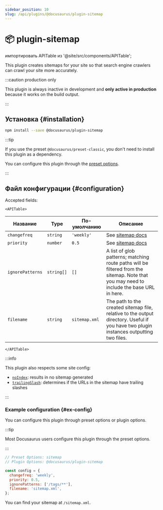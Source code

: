 ```yaml
---
sidebar_position: 10
slug: /api/plugins/@docusaurus/plugin-sitemap
---
```


# 📦 plugin-sitemap

импортировать APITable из '@site/src/components/APITable';

This plugin creates sitemaps for your site so that search engine crawlers can crawl your site more accurately.

:::caution production only

This plugin is always inactive in development and **only active in production** because it works on the build output.

:::

## Установка {#installation}

```bash npm2yarn
npm install --save @docusaurus/plugin-sitemap
```

:::tip

If you use the preset `@docusaurus/preset-classic`, you don't need to install this plugin as a dependency.

You can configure this plugin through the [preset options](#ex-config-preset).

:::

## Файл конфигурации {#configuration}

Accepted fields:

```mdx-code-block
<APITable>
```

| Название         | Type       | По-умолчанию  | Описание                                                                                                                                 |
| ---------------- | ---------- | ------------- | ---------------------------------------------------------------------------------------------------------------------------------------- |
| `changefreq`     | `string`   | `'weekly'`    | See [sitemap docs](https://www.sitemaps.org/protocol.html#xmlTagDefinitions)                                                             |
| `priority`       | `number`   | `0.5`         | See [sitemap docs](https://www.sitemaps.org/protocol.html#xmlTagDefinitions)                                                             |
| `ignorePatterns` | `string[]` | `[]`          | A list of glob patterns; matching route paths will be filtered from the sitemap. Note that you may need to include the base URL in here. |
| `filename`       | `string`   | `sitemap.xml` | The path to the created sitemap file, relative to the output directory. Useful if you have two plugin instances outputting two files.    |

```mdx-code-block
</APITable>
```

:::info

This plugin also respects some site config:

- [`noIndex`](../docusaurus.config.js.md#noIndex): results in no sitemap generated
- [`trailingSlash`](../docusaurus.config.js.md#trailingSlash): determines if the URLs in the sitemap have trailing slashes

:::

### Example configuration {#ex-config}

You can configure this plugin through preset options or plugin options.

:::tip

Most Docusaurus users configure this plugin through the preset options.

:::

```js config-tabs
// Preset Options: sitemap
// Plugin Options: @docusaurus/plugin-sitemap

const config = {
  changefreq: 'weekly',
  priority: 0.5,
  ignorePatterns: ['/tags/**'],
  filename: 'sitemap.xml',
};
```

You can find your sitemap at `/sitemap.xml`.
